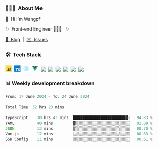 ### 🦸🏻‍♂️ &nbsp;About Me

<p>👋 &nbsp;Hi I'm Wangpf </p>
<p>✨ &nbsp;Front-end Engineer 🧑🏻‍💻 &nbsp; ✨</p>

[📖 &nbsp;Blog](https://blog.wangpf.wang)
&nbsp;|&nbsp;
[✉️ &nbsp;Issues](https://github.com/wangpf1129/wangpf1129/issues)

### 🛠 &nbsp;Tech Stack

<code><img height="20" src="https://raw.githubusercontent.com/github/explore/80688e429a7d4ef2fca1e82350fe8e3517d3494d/topics/javascript/javascript.png"></code>&nbsp;
<code><img height="20" src="https://raw.githubusercontent.com/github/explore/80688e429a7d4ef2fca1e82350fe8e3517d3494d/topics/typescript/typescript.png"></code>&nbsp;
<code><img height="20" src="https://raw.githubusercontent.com/github/explore/80688e429a7d4ef2fca1e82350fe8e3517d3494d/topics/react/react.png"></code>&nbsp;
<code><img height="20" src="https://raw.githubusercontent.com/github/explore/80688e429a7d4ef2fca1e82350fe8e3517d3494d/topics/vue/vue.png"></code>&nbsp;
<code><img height="20" src="https://nextjs.org/favicon.ico"></code>&nbsp;
<code><img height="20" src="https://nuxt.com/assets/design-kit/icon-green.svg"></code>&nbsp;
<code><img height="20" src="https://tanstack.com/_build/assets/logo-color-600w-Bx4vtR8J.png"></code>&nbsp;
<code><img height="20" src="https://vitejs.dev/logo.svg"></code>&nbsp;
<code><img height="20" src="https://www.vim.org/images/vim_shortcut.ico"></code>&nbsp;
<code><img height="20" src="https://zod.dev/logo.svg"></code>&nbsp;


### 📊 **Weekly development breakdown**

<!--START_SECTION:waka-->

```typescript
From: 17 June 2024 - To: 24 June 2024

Total Time: 32 hrs 23 mins

TypeScript    30 hrs 43 mins  ███████████████████████▓░   94.83 %
YAML          40 mins         ▓░░░░░░░░░░░░░░░░░░░░░░░░   02.09 %
JSON          13 mins         ▒░░░░░░░░░░░░░░░░░░░░░░░░   00.70 %
Vue.js        12 mins         ░░░░░░░░░░░░░░░░░░░░░░░░░   00.63 %
SSH Config    11 mins         ░░░░░░░░░░░░░░░░░░░░░░░░░   00.61 %
```

<!--END_SECTION:waka-->
